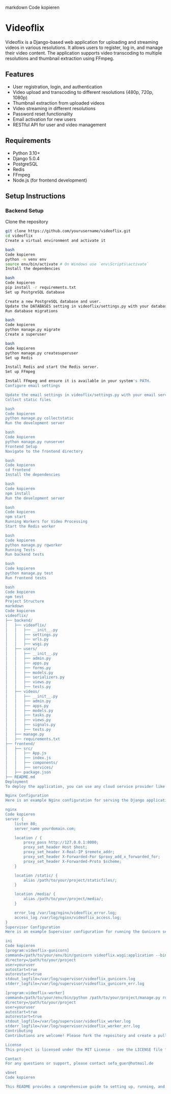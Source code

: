 markdown
Code kopieren
# Videoflix

Videoflix is a Django-based web application for uploading and streaming videos in various resolutions. It allows users to register, log in, and manage their video content. The application supports video transcoding to multiple resolutions and thumbnail extraction using FFmpeg.

## Features
- User registration, login, and authentication
- Video upload and transcoding to different resolutions (480p, 720p, 1080p)
- Thumbnail extraction from uploaded videos
- Video streaming in different resolutions
- Password reset functionality
- Email activation for new users
- RESTful API for user and video management

## Requirements
- Python 3.10+
- Django 5.0.4
- PostgreSQL
- Redis
- FFmpeg
- Node.js (for frontend development)

## Setup Instructions

### Backend Setup
Clone the repository
```bash
git clone https://github.com/yourusername/videoflix.git
cd videoflix
Create a virtual environment and activate it

bash
Code kopieren
python -m venv env
source env/bin/activate # On Windows use `env\Scripts\activate`
Install the dependencies

bash
Code kopieren
pip install -r requirements.txt
Set up PostgreSQL database

Create a new PostgreSQL database and user.
Update the DATABASES setting in videoflix/settings.py with your database credentials.
Run database migrations

bash
Code kopieren
python manage.py migrate
Create a superuser

bash
Code kopieren
python manage.py createsuperuser
Set up Redis

Install Redis and start the Redis server.
Set up FFmpeg

Install FFmpeg and ensure it is available in your system's PATH.
Configure email settings

Update the email settings in videoflix/settings.py with your email service credentials.
Collect static files

bash
Code kopieren
python manage.py collectstatic
Run the development server

bash
Code kopieren
python manage.py runserver
Frontend Setup
Navigate to the frontend directory

bash
Code kopieren
cd frontend
Install the dependencies

bash
Code kopieren
npm install
Run the development server

bash
Code kopieren
npm start
Running Workers for Video Processing
Start the Redis worker

bash
Code kopieren
python manage.py rqworker
Running Tests
Run backend tests

bash
Code kopieren
python manage.py test
Run frontend tests

bash
Code kopieren
npm test
Project Structure
markdown
Code kopieren
videoflix/
├── backend/
│   ├── videoflix/
│   │   ├── __init__.py
│   │   ├── settings.py
│   │   ├── urls.py
│   │   ├── wsgi.py
│   ├── users/
│   │   ├── __init__.py
│   │   ├── admin.py
│   │   ├── apps.py
│   │   ├── forms.py
│   │   ├── models.py
│   │   ├── serializers.py
│   │   ├── views.py
│   │   ├── tests.py
│   ├── videos/
│   │   ├── __init__.py
│   │   ├── admin.py
│   │   ├── apps.py
│   │   ├── models.py
│   │   ├── tasks.py
│   │   ├── views.py
│   │   ├── signals.py
│   │   ├── tests.py
│   ├── manage.py
│   ├── requirements.txt
├── frontend/
│   ├── src/
│   │   ├── App.js
│   │   ├── index.js
│   │   ├── components/
│   │   ├── services/
│   ├── package.json
├── README.md
Deployment
To deploy the application, you can use any cloud service provider like AWS, Heroku, or DigitalOcean. Ensure you set the environment variables and configure the necessary services like PostgreSQL and Redis on your server.

Nginx Configuration
Here is an example Nginx configuration for serving the Django application:

nginx
Code kopieren
server {
    listen 80;
    server_name yourdomain.com;

    location / {
        proxy_pass http://127.0.0.1:8000;
        proxy_set_header Host $host;
        proxy_set_header X-Real-IP $remote_addr;
        proxy_set_header X-Forwarded-For $proxy_add_x_forwarded_for;
        proxy_set_header X-Forwarded-Proto $scheme;
    }

    location /static/ {
        alias /path/to/your/project/staticfiles/;
    }

    location /media/ {
        alias /path/to/your/project/media/;
    }

    error_log /var/log/nginx/videoflix_error.log;
    access_log /var/log/nginx/videoflix_access.log;
}
Supervisor Configuration
Here is an example Supervisor configuration for running the Gunicorn server and Redis worker:

ini
Code kopieren
[program:videoflix-gunicorn]
command=/path/to/your/env/bin/gunicorn videoflix.wsgi:application --bind 127.0.0.1:8000 --workers 3
directory=/path/to/your/project
user=youruser
autostart=true
autorestart=true
stdout_logfile=/var/log/supervisor/videoflix_gunicorn.log
stderr_logfile=/var/log/supervisor/videoflix_gunicorn_err.log

[program:videoflix-worker]
command=/path/to/your/env/bin/python /path/to/your/project/manage.py rqworker
directory=/path/to/your/project
user=youruser
autostart=true
autorestart=true
stdout_logfile=/var/log/supervisor/videoflix_worker.log
stderr_logfile=/var/log/supervisor/videoflix_worker_err.log
Contributing
Contributions are welcome! Please fork the repository and create a pull request with your changes.

License
This project is licensed under the MIT License - see the LICENSE file for details.

Contact
For any questions or support, please contact sefa_guer@hotmail.de

vbnet
Code kopieren

This README provides a comprehensive guide to setting up, running, and contributing to the Videoflix project. Feel free to customize it further based on your project's specific requirements and configurations.